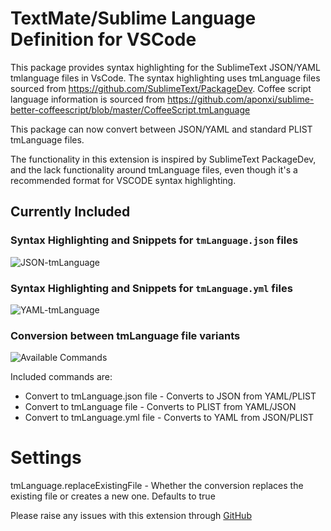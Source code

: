 # TextMate/Sublime Language Definition for VSCode

This package provides syntax highlighting for the SublimeText JSON/YAML tmlanguage files in VsCode. The syntax highlighting uses 
tmLanguage files sourced from https://github.com/SublimeText/PackageDev. Coffee script language information is sourced from https://github.com/aponxi/sublime-better-coffeescript/blob/master/CoffeeScript.tmLanguage

This package can now convert between JSON/YAML and standard PLIST tmLanguage files.
 
The functionality in this extension is inspired by SublimeText PackageDev, and the lack functionality around tmLanguage files, even though
it's a recommended format for VSCODE syntax highlighting.

## Currently Included

### Syntax Highlighting and Snippets for `tmLanguage.json` files
![JSON-tmLanguage](/images/json_sample.png)

### Syntax Highlighting and Snippets for `tmLanguage.yml` files
![YAML-tmLanguage](/images/yaml_sample.png)

### Conversion between tmLanguage file variants
![Available Commands](/images/commands_sample.png)

Included commands are:
- Convert to tmLanguage.json file - Converts to JSON from YAML/PLIST
- Convert to tmLanguage file - Converts to PLIST from YAML/JSON
- Convert to tmLanguage.yml file - Converts to YAML from JSON/PLIST

# Settings
tmLanguage.replaceExistingFile - Whether the conversion replaces the existing file or creates a new one. Defaults to true

Please raise any issues with this extension through [GitHub](https://github.com/Togusa09/vscode-tmlanguage/issues)
